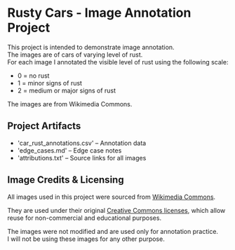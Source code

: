 # Rusty Cars - Image Annotation Project  

This project is intended to demonstrate image annotation.  
The images are of cars of varying level of rust.  
For each image I annotated the visible level of rust using the following scale:  
- 0 = no rust  
- 1 = minor signs of rust  
- 2 = medium or major signs of rust  

The images are from Wikimedia Commons.  

## Project Artifacts
- 'car_rust_annotations.csv' – Annotation data  
- 'edge_cases.md' – Edge case notes  
- 'attributions.txt' – Source links for all images  

## Image Credits & Licensing

All images used in this project were sourced from [Wikimedia Commons](https://commons.wikimedia.org).

They are used under their original [Creative Commons licenses](https://creativecommons.org/licenses/), which allow reuse for non-commercial and educational purposes.

The images were not modified and are used only for annotation practice.  
I will not be using these images for any other purpose.



